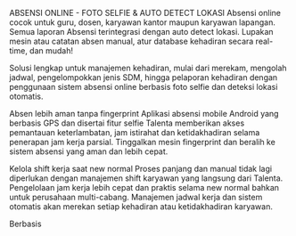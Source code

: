 ABSENSI ONLINE - FOTO SELFIE & AUTO DETECT LOKASI
Absensi online cocok untuk guru, dosen, karyawan kantor maupun karyawan lapangan. Semua laporan Absensi terintegrasi dengan auto detect lokasi. Lupakan mesin atau catatan absen manual, atur database kehadiran secara real-time, dan mudah!


Solusi lengkap untuk manajemen kehadiran, mulai dari merekam, mengolah jadwal, pengelompokkan jenis SDM, hingga pelaporan kehadiran dengan penggunaan sistem absensi online berbasis foto selfie dan deteksi lokasi otomatis.

Absen lebih aman tanpa fingerprint
Aplikasi absensi mobile Android yang berbasis GPS dan disertai fitur selfie Talenta memberikan akses pemantauan keterlambatan, jam istirahat dan ketidakhadiran selama penerapan jam kerja parsial. Tinggalkan mesin fingerprint dan beralih ke sistem absensi yang aman dan lebih cepat.

Kelola shift kerja saat new normal
Proses panjang dan manual tidak lagi diperlukan dengan manajemen shift karyawan yang langsung dari Talenta. Pengelolaan jam kerja lebih cepat dan praktis selama new normal bahkan untuk perusahaan multi-cabang. Manajemen jadwal kerja dan sistem otomatis akan merekan setiap kehadiran atau ketidakhadiran karyawan.

Berbasis
